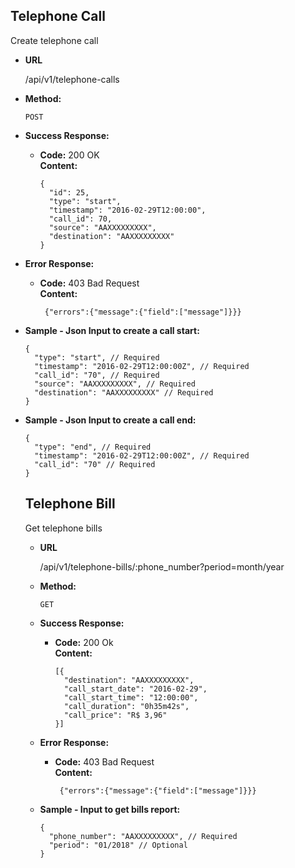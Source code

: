 **Telephone Call**
----
  Create telephone call

* **URL**

  /api/v1/telephone-calls

* **Method:**

  `POST`

* **Success Response:**

  * **Code:** 200 OK <br />
    **Content:**
    ```
    {
      "id": 25,
      "type": "start",
      "timestamp": "2016-02-29T12:00:00",
      "call_id": 70,
      "source": "AAXXXXXXXXX",
      "destination": "AAXXXXXXXXX"
    }
    ```

* **Error Response:**

  * **Code:** 403 Bad Request <br />
    **Content:**
    ```
     {"errors":{"message":{"field":["message"]}}}
    ```

* **Sample - Json Input to create a call start:**

  ```
  {
    "type": "start", // Required
    "timestamp": "2016-02-29T12:00:00Z", // Required
    "call_id": "70", // Required
    "source": "AAXXXXXXXXX", // Required
    "destination": "AAXXXXXXXXX" // Required
  }
  ```

* **Sample - Json Input to create a call end:**

  ```
  {
    "type": "end", // Required
    "timestamp": "2016-02-29T12:00:00Z", // Required
    "call_id": "70" // Required
  }
  ```

  **Telephone Bill**
  ----
    Get telephone bills

  * **URL**

    /api/v1/telephone-bills/:phone_number?period=month/year

  * **Method:**

    `GET`

  * **Success Response:**

    * **Code:** 200 Ok <br />
      **Content:**
      ```
      [{
        "destination": "AAXXXXXXXXX",
        "call_start_date": "2016-02-29",
        "call_start_time": "12:00:00",
        "call_duration": "0h35m42s",
        "call_price": "R$ 3,96"
      }]
      ```

  * **Error Response:**

    * **Code:** 403 Bad Request <br />
      **Content:**
      ```
       {"errors":{"message":{"field":["message"]}}}
      ```

  * **Sample - Input to get bills report:**

    ```
    {
      "phone_number": "AAXXXXXXXXX", // Required
      "period": "01/2018" // Optional
    }
    ```
